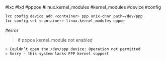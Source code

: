 #lxc
#lxd
#pppoe
#linux.kernel_modules
#kernel_modules
#device
#config
```bash
lxc config device add <container> ppp unix-char path=/dev/ppp
lxc config set <container> linux.kernel_modules pppoe
```

#error
> if pppoe kernel_module not enabled
```bash
> Couldn’t open the /dev/ppp device: Operation not permitted
> Sorry - this system lacks PPP kernel support
```
